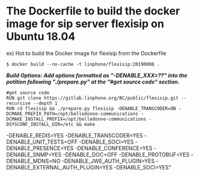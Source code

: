 # The Dockerfile to build the docker image for sip server flexisip on Ubuntu 18.04

ex) Hot to build the Docker image for flexisip from the Dockerfile
```
$ docker build --no-cache -t linphone/flexisip:20190808 .
```

***Build Options: Add options formatted as "-DENABLE_XXX=??" into the potition following "./prepare.py" at the "#get source code" section.***
```
#get source code
RUN git clone https://gitlab.linphone.org/BC/public/flexisip.git --recursive --depth 1
RUN cd flexisip && ./prepare.py flexisip -DENABLE_TRANSCODER=ON -DCMAKE_PREFIX_PATH=/opt/belledonne-communications -DCMAKE_INSTALL_PREFIX=/opt/belledonne-communications -DSYSCONF_INSTALL_DIR=/etc && make
```
  -DENABLE_REDIS=YES 
  -DENABLE_TRANSCODER=YES 
  -DENABLE_UNIT_TESTS=OFF 
  -DENABLE_SOCI=YES 
  -DENABLE_PRESENCE=YES 
  -DENABLE_CONFERENCE=YES 
  -DENABLE_SNMP=YES 
  -DENABLE_DOC=OFF 
  -DENABLE_PROTOBUF=YES 
  -DENABLE_MDNS=NO 
  -DENABLE_JWE_AUTH_PLUGIN=YES 
  -DENABLE_EXTERNAL_AUTH_PLUGIN=YES 
  -DENABLE_SOCI=YES"
